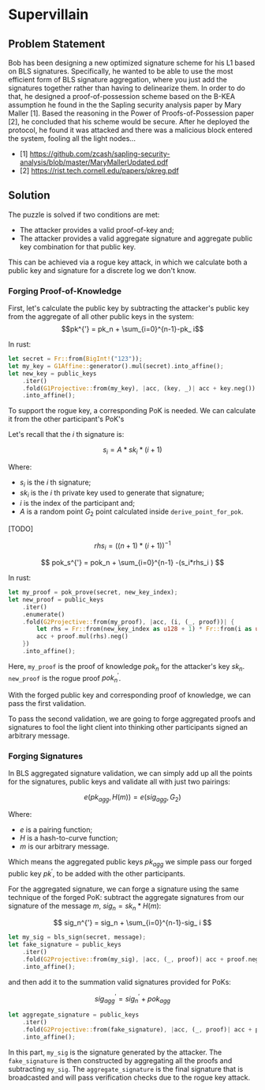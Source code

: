 # Supervillain

## Problem Statement
Bob has been designing a new optimized signature scheme for his L1 based on BLS signatures. Specifically, he wanted to be able to use the most efficient form of BLS signature aggregation, where you just add the signatures together rather than having to delinearize them. In order to do that, he designed a proof-of-possession scheme based on the B-KEA assumption he found in the the Sapling security analysis paper by Mary Maller [1]. Based the reasoning in the Power of Proofs-of-Possession paper [2], he concluded that his scheme would be secure. After he deployed the protocol, he found it was attacked and there was a malicious block entered the system, fooling all the light nodes...

- [1] https://github.com/zcash/sapling-security-analysis/blob/master/MaryMallerUpdated.pdf
- [2] https://rist.tech.cornell.edu/papers/pkreg.pdf

## Solution

The puzzle is solved if two conditions are met:

- The attacker provides a valid proof-of-key and;
- The attacker provides a valid aggregate signature and aggregate public key combination for that public key.

This can be achieved via a rogue key attack, in which we calculate both a public key and signature for a discrete log we don't know.

### Forging Proof-of-Knowledge

First, let's calculate the public key by subtracting the attacker's public key from the aggregate of all other public keys in the system:
$$pk^{'} = pk_n + \sum_{i=0}^{n-1}-pk_ i$$

In rust:

```rust
let secret = Fr::from(BigInt!("123"));
let my_key = G1Affine::generator().mul(secret).into_affine();
let new_key = public_keys
    .iter()
    .fold(G1Projective::from(my_key), |acc, (key, _)| acc + key.neg())
    .into_affine();
```
To support the rogue key, a corresponding PoK is needed. We can calculate it from the other participant's PoK's

Let's recall that the $i$ th signature is:

$$s_i=A*sk_i*(i+1)$$

Where:

- $s_i$  is the $i$ th signature;
- $sk_i$ is the $i$ th private key used to generate that signature;
- $i$ is the index of the participant and;
- $A$ is a random point $G_2$ point calculated inside `derive_point_for_pok`.

[TODO]

```math
rhs_i = ((n+1) * (i+1))^{-1}
```
$$
pok_s^{'} = pok_n + \sum_{i=0}^{n-1} -(s_i*rhs_i )
$$

In rust:

```rust
let my_proof = pok_prove(secret, new_key_index);
let new_proof = public_keys
    .iter()
    .enumerate()
    .fold(G2Projective::from(my_proof), |acc, (i, (_, proof))| {
        let rhs = Fr::from(new_key_index as u128 + 1) * Fr::from(i as u128 + 1).inverse().unwrap();
        acc + proof.mul(rhs).neg()
    })
    .into_affine();
```

Here, `my_proof` is the proof of knowledge $pok_n$ for the attacker's key $sk_n$. `new_proof` is the rogue proof $pok_n^{'}$.

With the forged public key and corresponding proof of knowledge, we can pass the first validation.

To pass the second validation, we are going to forge aggregated proofs and signatures to fool the light client into thinking other participants signed an arbitrary message.

### Forging Signatures

In BLS aggregated signature validation, we can simply add up all the points for the signatures, public keys and validate all with just two pairings:

$$e(pk_{agg}, H(m)) = e(sig_{agg}, G_2)$$

Where:
- $e$ is a pairing function;
- $H$ is a hash-to-curve function;
- $m$ is our arbitrary message.

Which means the aggregated public keys $pk_{agg}$ we simple pass our forged public key $pk^{'}$, to be added with the other participants.

For the aggregated signature, we can forge a signature using the same technique of the forged PoK: subtract the aggregate signatures from our signature of the message $m$,  $sig_n = sk_n * H(m)$:

$$
sig_n^{'} = sig_n + \sum_{i=0}^{n-1}-sig_ i
$$

```rust
let my_sig = bls_sign(secret, message);
let fake_signature = public_keys
    .iter()
    .fold(G2Projective::from(my_sig), |acc, (_, proof)| acc + proof.neg())
    .into_affine();
```
and then add it to the summation valid signatures provided for PoKs:

$$sig_{agg}^{'} = sig_n^{'} + pok_{agg}$$

```rust
let aggregate_signature = public_keys
    .iter()
    .fold(G2Projective::from(fake_signature), |acc, (_, proof)| acc + proof)
    .into_affine();
```

In this part, `my_sig` is the signature generated by the attacker. The `fake_signature` is then constructed by aggregating all the proofs and subtracting `my_sig`. The `aggregate_signature` is the final signature that is broadcasted and will pass verification checks due to the rogue key attack.
